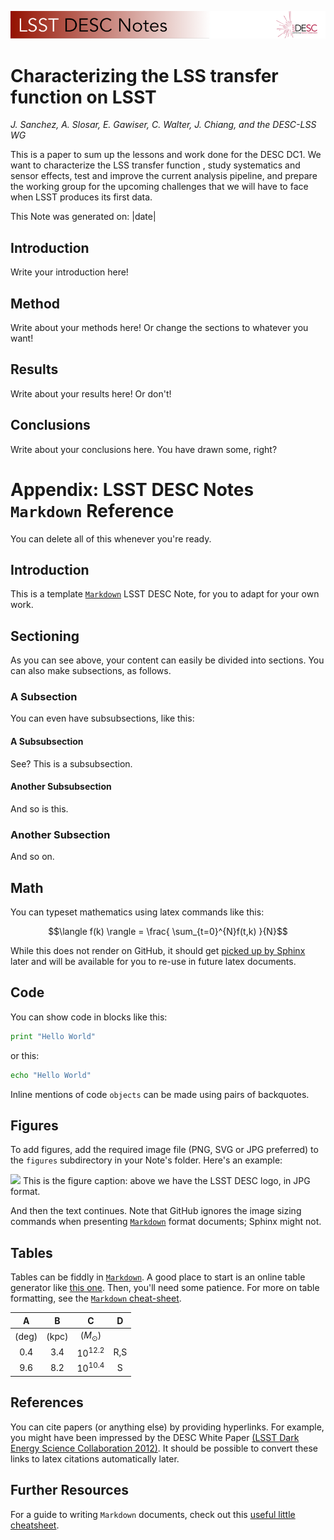 ![](./.logos/header.png)

# Characterizing the LSS transfer function on LSST

*J. Sanchez, A. Slosar, E. Gawiser, C. Walter, J. Chiang, and the DESC-LSS WG*

This is a paper to sum up the lessons and work done for the DESC DC1. We want to characterize the LSS transfer function , study systematics and sensor effects, test and improve the current analysis pipeline, and prepare the working group for the upcoming challenges that we will have to face when LSST produces its first data.

This Note was generated on: |date|


## Introduction

Write your introduction here!

## Method

Write about your methods here! Or change the sections to whatever you want!

## Results

Write about your results here! Or don't!

## Conclusions

Write about your conclusions here. You have drawn some, right?





# Appendix: LSST DESC Notes `Markdown` Reference

You can delete all of this whenever you're ready.

## Introduction

This is a template [`Markdown`](https://github.com/adam-p/Markdown-here/wiki/Markdown-Cheatsheet) LSST DESC Note, for you to adapt for
your own work.

## Sectioning

As you can see above, your content can easily be divided into sections.
You can also make subsections, as follows.

### A Subsection

You can even have subsubsections, like this:

#### A Subsubsection

See? This is a subsubsection.

#### Another Subsubsection

And so is this.

### Another Subsection

And so on.

Math
----

You can typeset mathematics using latex commands like this:

$$\langle f(k) \rangle = \frac{ \sum_{t=0}^{N}f(t,k) }{N}$$

While this does not render on GitHub, it should get [picked up by
Sphinx](http://www.sphinx-doc.org/en/stable/ext/math.html) later and
will be available for you to re-use in future latex documents.

Code
----

You can show code in blocks like this:

```python
print "Hello World"
```

or this:

```bash
echo "Hello World"
```

Inline mentions of code `objects` can be made using pairs of backquotes.

## Figures

To add figures, add the required image file (PNG, SVG or JPG preferred)
to the `figures` subdirectory in your Note's folder. Here's an example:

![](./figures/example.jpg)
This is the figure caption: above we have the LSST DESC logo, in JPG format.

And then the text continues. Note that GitHub ignores the image sizing
commands when presenting [`Markdown`](https://github.com/adam-p/Markdown-here/wiki/Markdown-Cheatsheet) format documents; Sphinx might not.

## Tables

Tables can be fiddly in [`Markdown`](https://github.com/adam-p/Markdown-here/wiki/Markdown-Cheatsheet). A good place to start is an online table generator like [this one](http://www.tablesgenerator.com/Markdown_tables). Then, you'll need some patience. For more on table formatting, see the [`Markdown` cheat-sheet](https://github.com/adam-p/Markdown-here/wiki/Markdown-Cheatsheet#tables).

|   A   |   B   |      C         |  D  |
|:-----:|:-----:|:--------------:|:---:|
| (deg) | (kpc) | ($M_{\odot}$)  |     |
|  0.4  |  3.4  |  $10^{12.2}$   | R,S |
|  9.6  |  8.2  |  $10^{10.4}$   |  S  |


## References

You can cite papers (or anything else) by providing hyperlinks. For
example, you might have been impressed by the DESC White Paper [(LSST
Dark Energy Science Collaboration
2012)](http://arxiv.org/abs/1211.0310). It should be possible to convert
these links to latex citations automatically later.

## Further Resources

For a guide to writing `Markdown` documents, check out this [useful little cheatsheet](https://github.com/adam-p/Markdown-here/wiki/Markdown-Cheatsheet).
